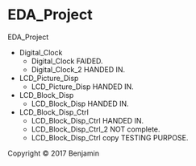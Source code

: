 # EDA_Project

EDA_Project 

- Digital_Clock
  - Digital_Clock FAIDED.
  - Digital_Clock_2 HANDED IN.
- LCD_Picture_Disp
  - LCD_Picture_Disp HANDED IN.
- LCD_Block_Disp
  - LCD_Block_Disp HANDED IN.
- LCD_Block_Disp_Ctrl
  - LCD_Block_Disp_Ctrl HANDED IN.
  - LCD_Block_Disp_Ctrl_2 NOT complete.
  - LCD_Block_Disp_Ctrl copy TESTING PURPOSE.

Copyright &copy; 2017 Benjamin
